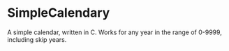 # SimpleCalendary
A simple calendar, written in C. Works for any year in the range of 0-9999, including skip years.
